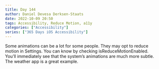 ```yaml
---
title: Day 144
author: Daniel Devesa Derksen-Staats
date: 2022-10-09 20:50
tags: Accessibility, Reduce Motion, a11y
categories: ["Accessibility"]
series: ["365 Days iOS Accessibility"]
---
```


Some animations can be a lot for some people. They may opt to reduce motion in Settings. You can know by checking isReduceMotionEnabled. You’ll immediately see that the system’s animations are much more subtle. The weather app is a great example.